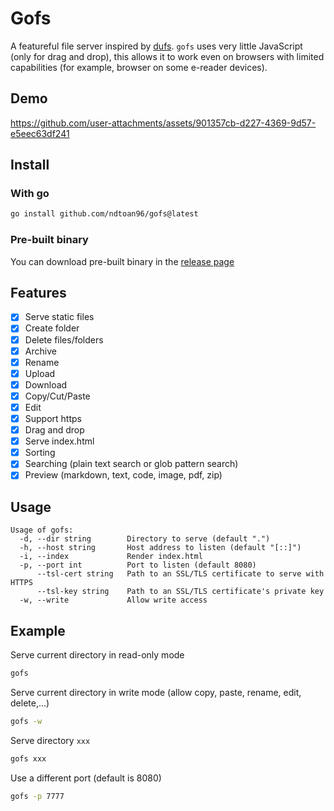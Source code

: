 # Gofs

A featureful file server inspired by [dufs](https://github.com/sigoden/dufs).
`gofs` uses very little JavaScript (only for drag and drop), this allows it to
work even on browsers with limited capabilities (for example, browser on some
e-reader devices).

## Demo

https://github.com/user-attachments/assets/901357cb-d227-4369-9d57-e5eec63df241

## Install

### With go

```bash
go install github.com/ndtoan96/gofs@latest
```

### Pre-built binary

You can download pre-built binary in the
[release page](https://github.com/ndtoan96/gofs/releases)

## Features

- [x] Serve static files
- [x] Create folder
- [x] Delete files/folders
- [x] Archive
- [x] Rename
- [x] Upload
- [x] Download
- [x] Copy/Cut/Paste
- [x] Edit
- [x] Support https
- [x] Drag and drop
- [x] Serve index.html
- [x] Sorting
- [x] Searching (plain text search or glob pattern search)
- [x] Preview (markdown, text, code, image, pdf, zip)

## Usage

```
Usage of gofs:
  -d, --dir string        Directory to serve (default ".")
  -h, --host string       Host address to listen (default "[::]")
  -i, --index             Render index.html
  -p, --port int          Port to listen (default 8080)
      --tsl-cert string   Path to an SSL/TLS certificate to serve with HTTPS
      --tsl-key string    Path to an SSL/TLS certificate's private key
  -w, --write             Allow write access
```

## Example

Serve current directory in read-only mode

```bash
gofs
```

Serve current directory in write mode (allow copy, paste, rename, edit,
delete,...)

```bash
gofs -w
```

Serve directory `xxx`

```bash
gofs xxx
```

Use a different port (default is 8080)

```bash
gofs -p 7777
```
